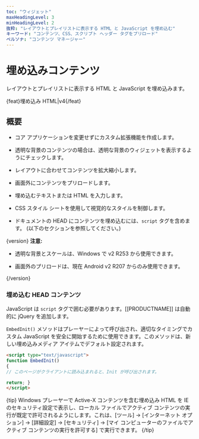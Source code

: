 ```yaml
---
toc: "ウィジェット"
maxHeadingLevel: 3
minHeadingLevel: 2
抜粋: "レイアウトとプレイリストに表示する HTML と JavaScript を埋め込む"
キーワード: "コンテンツ、CSS、スクリプト ヘッダー タグをプリロード"
ペルソナ: "コンテンツ マネージャー"
---
```


# 埋め込みコンテンツ

レイアウトとプレイリストに表示する HTML と JavaScript を埋め込みます。

{feat}埋め込み HTML|v4{/feat}

## 概要

- コア アプリケーションを変更せずにカスタム拡張機能を作成します。
- 透明な背景のコンテンツの場合は、透明な背景のウィジェットを表示するようにチェックします。
- レイアウトに合わせてコンテンツを拡大縮小します。
- 画面外にコンテンツをプリロードします。

- 埋め込むテキストまたは HTML を入力します。
- CSS スタイル シートを使用して視覚的なスタイルを制御します。
- ドキュメントの HEAD にコンテンツを埋め込むには、`script` タグを含めます。 (以下のセクションを参照してください。)

{version}
**注意:**

- 透明な背景とスケールは、Windows で v2 R253 から使用できます。

- 画面外のプリロードは、現在 Android v2 R207 からのみ使用できます。

{/version}

### 埋め込む HEAD コンテンツ

JavaScript は `script` タグで囲む必要があります。[[PRODUCTNAME]] は自動的に jQuery を追加します。

`EmbedInit()` メソッドはプレーヤーによって呼び出され、適切なタイミングでカスタム JavaScript を安全に開始するために使用できます。このメソッドは、新しい埋め込みメディア アイテムでデフォルト設定されます。

```html
<script type="text/javascript">
function EmbedInit()
{
// このページがクライアントに読み込まれると、Init が呼び出されます。

return; }
</script>
```

{tip}
Windows プレーヤーで Active-X コンテンツを含む埋め込み HTML を IE のセキュリティ設定で表示し、ローカル ファイルでアクティブ コンテンツの実行が既定で許可されるようにします。これは、[ツール] -> [インターネット オプション] -> [詳細設定] -> [セキュリティ] -> [マイ コンピューターのファイルでアクティブ コンテンツの実行を許可する] で実行できます。
{/tip}

